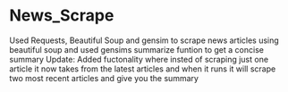 # News_Scrape
Used Requests, Beautiful Soup and gensim to scrape news articles using beautiful soup and used gensims summarize funtion to get a concise summary
Update: Added fuctonality where insted of scraping just one article it now takes from the latest articles and when it runs it will scrape two most recent articles and give you the summary
